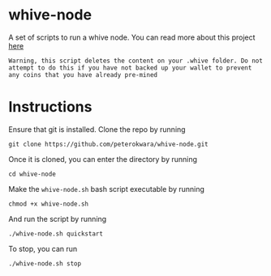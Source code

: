 # whive-node

A set of scripts to run a whive node. You can read more about this project [here](https://www.whive.io/)

`Warning, this script deletes the content on your .whive folder. Do not attempt to do this if you have not backed up your wallet to prevent any coins that you have already pre-mined`

# Instructions

Ensure that git is installed. Clone the repo by running

```
git clone https://github.com/peterokwara/whive-node.git
```

Once it is cloned, you can enter the directory by running

```
cd whive-node
```

Make the `whive-node.sh` bash script executable by running

```
chmod +x whive-node.sh
```

And run the script by running

```
./whive-node.sh quickstart
```

To stop, you can run

```
./whive-node.sh stop
```
